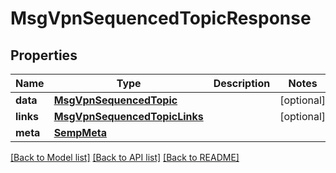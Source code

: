 # MsgVpnSequencedTopicResponse

## Properties
Name | Type | Description | Notes
------------ | ------------- | ------------- | -------------
**data** | [**MsgVpnSequencedTopic**](MsgVpnSequencedTopic.md) |  | [optional] 
**links** | [**MsgVpnSequencedTopicLinks**](MsgVpnSequencedTopicLinks.md) |  | [optional] 
**meta** | [**SempMeta**](SempMeta.md) |  | 

[[Back to Model list]](../README.md#documentation-for-models) [[Back to API list]](../README.md#documentation-for-api-endpoints) [[Back to README]](../README.md)


